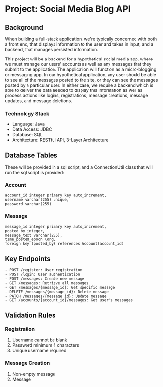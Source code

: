 # Project: Social Media Blog API

## Background 

When building a full-stack application, we're typically concerned with both a front end, that displays information to the user and takes in input, and a backend, that manages persisted information.

This project will be a backend for a hypothetical social media app, where we must manage our users’ accounts as well as any messages that they submit to the application. The application will function as a micro-blogging or messaging app. In our hypothetical application, any user should be able to see all of the messages posted to the site, or they can see the messages posted by a particular user. In either case, we require a backend which is able to deliver the data needed to display this information as well as process actions like logins, registrations, message creations, message updates, and message deletions.

### Technology Stack

- Language: Java
- Data Access: JDBC
- Database: SQL
- Architecture: RESTful API, 3-Layer Architecture

## Database Tables 

These will be provided in a sql script, and a ConnectionUtil class that will run the sql script is provided:

### Account
```
account_id integer primary key auto_increment,
username varchar(255) unique,
password varchar(255)
```

### Message
```
message_id integer primary key auto_increment,
posted_by integer,
message_text varchar(255),
time_posted_epoch long,
foreign key (posted_by) references Account(account_id)
```
## Key Endpoints
```
- POST /register: User registration
- POST /login: User authentication
- POST /messages: Create new message
- GET /messages: Retrieve all messages
- GET /messages/{message_id}: Get specific message
- DELETE /messages/{message_id}: Delete message
- PATCH /messages/{message_id}: Update message
- GET /accounts/{account_id}/messages: Get user's messages
```

## Validation Rules
### Registration

1. Username cannot be blank
2. Password minimum 4 characters
3. Unique username required

### Message Creation

1. Non-empty message
2. Message

